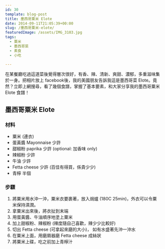 ```yaml
---
id: 30
template: blog-post
title: 墨西哥粟米 Elote
date: 2014-09-11T21:05:39+00:00
slug: /墨西哥粟米-elote/
featuredImage: /assets/IMG_3103.jpg
tags:
  - 粟米
  - 墨西哥菜
  - 素食
  - 小吃

---
```

在某餐廳吃過這道菜後覺得層次很好，有香、辣、清新、爽甜、濃郁，多重滋味集於一身。把相片放上 facebook後，我的美國朋友告訴我這是墨西哥菜 Elote。竟然？立即上網搜尋，看了幾個食譜，掌握了基本要素，和大家分享我的墨西哥粟米 Elote 食譜！

<!--more-->

## 墨西哥粟米 Elote

### 材料

* 粟米 (連衣)
* 蛋黃醬 Mayonnaise 少許
* 甜椒粉 paprika 少許 (optional: 加香味 only)
* 辣椒粉 少許
* 牛油 少許
* Fetta cheese 少許 (百佳有得買，係貴少少)
* 青檸 半個

### 步驟

  1. 將粟米用水沖一沖，粟米衣要裹著，放入焗爐 (180C 25min)，外衣可以令粟米保持濕潤。
  2. 拿粟米出來後，將衣扯到末端
  3. 用蛋黃醬、牛油順序地塗上粟米
  4. 加上甜椒粉、辣椒粉 (辣度隨自己喜歡，辣少少比較好)
  5. 切出 Fetta cheese (可拿起來磨的大小)， 如有水盛著先沖一沖水
  6. 在粟米上面，用磨屑器磨 Fetta cheese 成絲狀
  7. 將粟米上碟，吃之前加上青檸汁


